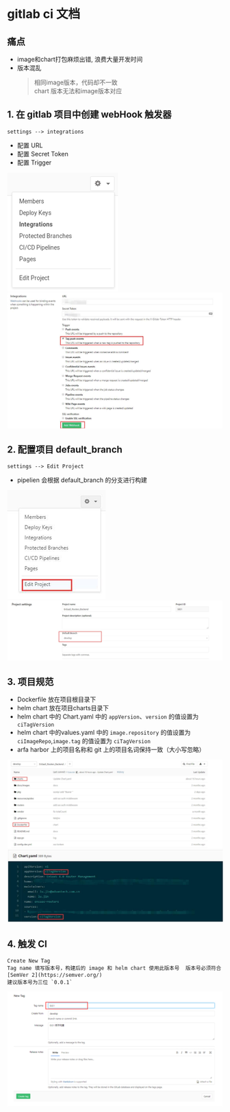 # gitlab ci 文档

## 痛点 
- image和chart打包麻烦出错, 浪费大量开发时间
- 版本混乱  
  > 相同image版本，代码却不一致  
  > chart 版本无法和image版本对应

## 1. 在 gitlab 项目中创建 webHook 触发器  
    settings --> integrations  
 - 配置 URL
 - 配置 Secret Token
 - 配置 Trigger   
 
![](../docs/accessing_integrations.png)    
![integrations](../docs/integrations.jpg)  

## 2. 配置项目 default_branch  
    settings --> Edit Project   
- pipelien 会根据 default_branch 的分支进行构建   
    
![](../docs/edit_project.jpg)  
![](../docs/project_settings.jpg)  
    
## 3. 项目规范  
- Dockerfile 放在项目根目录下
- helm chart 放在项目charts目录下  
- helm chart 中的 Chart.yaml 中的 `appVersion`、`version` 的值设置为 `ciTagVersion`
- helm chart 中的values.yaml 中的 `image.repository` 的值设置为 `ciImageRepo`,`image.tag` 的值设置为 `ciTagVersion`
- arfa harbor 上的项目名称和 git 上的项目名词保持一致（大小写忽略）

![](../docs/project.jpg)
![](../docs/chart.jpg)

## 4. 触发 CI
    Create New Tag   
    Tag name 填写版本号，构建后的 image 和 helm chart 使用此版本号  版本号必须符合 [SemVer 2](https://semver.org/)  
    建议版本号为三位 `0.0.1`
       
![](../docs/create_tag.png)
    

